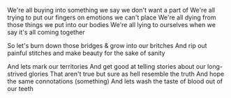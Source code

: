 We're all buying into something we say we don't want a part of
We're all trying to put our fingers on emotions we can't place
We're all dying from those things we put into our bodies
We're all lying to ourselves when we say it's all coming together

So let's burn down those bridges & grow into our britches
And rip out painful stitches and make beauty for the sake of sanity

And lets mark our territories 
And get good at telling stories about our long-strived glories 
That aren't true but sure as hell resemble the truth
And hope the same connotations (something)
And lets wash the taste of blood out of our teeth


